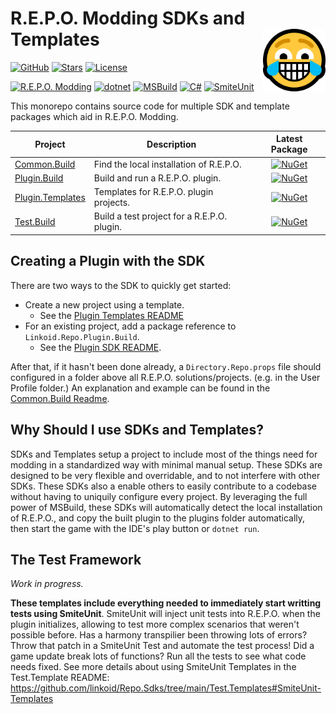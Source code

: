 ﻿# R.E.P.O. Modding SDKs and Templates <img src="icon.png" align="right" width="100">
[![GitHub](https://img.shields.io/badge/GitHub-%23121011.svg?logo=github&logoColor=white)](https://github.com/linkoid/Repo.Sdks)
[![Stars](https://img.shields.io/github/stars/linkoid/Repo.Sdks)](https://github.com/linkoid/Repo.Sdks/stargazers)
[![License](https://img.shields.io/github/license/linkoid/Repo.Sdks)](https://github.com/linkoid/Repo.Sdks/tree/main?tab=MIT-1-ov-file)

[![R.E.P.O. Modding](https://custom-icon-badges.demolab.com/badge/R.E.P.O.-Modding-FCD233.svg?labelColor=black&logo=repogame)](https://github.com/zelofi/REPOModdingGuide/wiki)
[![dotnet](https://img.shields.io/badge/dotnet-512BD4?logo=dotnet)](https://dotnet.microsoft.com/en-us/download)
[![MSBuild](https://custom-icon-badges.demolab.com/badge/MSBuild-B35601.svg?logo=msbuild)](https://learn.microsoft.com/en-us/visualstudio/msbuild/msbuild)
[![C#](https://img.shields.io/badge/C%23-239120)](https://dotnet.microsoft.com/en-us/languages/csharp)
[![SmiteUnit](https://custom-icon-badges.demolab.com/badge/SmiteUnit-1F73D5.svg?logo=smiteunit)](https://github.com/linkoid/SmiteUnit)

This monorepo contains source code for multiple SDK and template packages which aid in R.E.P.O. Modding.

| Project                                | Description                                                | Latest Package |
|----------------------------------------|------------------------------------------------------------|:--------------:|
| [Common.Build](/Common.Build)          | Find the local installation of R.E.P.O.                    | [![NuGet](https://img.shields.io/nuget/v/Linkoid.Repo.Common.Build   )](https://www.nuget.org/packages/Linkoid.Repo.Common.Build/    ) | 
| [Plugin.Build](/Plugin.Build)          | Build and run a R.E.P.O. plugin.                           | [![NuGet](https://img.shields.io/nuget/v/Linkoid.Repo.Plugin.Build   )](https://www.nuget.org/packages/Linkoid.Repo.Plugin.Build/    ) | 
| [Plugin.Templates](/Plugin.Templates)  | Templates for R.E.P.O. plugin projects.                    | [![NuGet](https://img.shields.io/nuget/v/Linkoid.Repo.Plugin.Templates)](https://www.nuget.org/packages/Linkoid.Repo.Plugin.Templates/) |
| [Test.Build  ](/Test.Build  )          | Build a test project for a R.E.P.O. plugin.                | [![NuGet](https://img.shields.io/nuget/v/Linkoid.Repo.Test.Build     )](https://www.nuget.org/packages/Linkoid.Repo.Test.Build/      ) | 

## Creating a Plugin with the SDK
There are two ways to the SDK to quickly get started:
* Create a new project using a template.
	* See the [Plugin Templates README](https://github.com/linkoid/Repo.Sdks/tree/main/Plugin.Templates#readme)
* For an existing project, add a package reference to `Linkoid.Repo.Plugin.Build`.
	* See the [Plugin SDK README](https://github.com/linkoid/Repo.Sdks/tree/main/Plugin.Build#readme).

After that, if it hasn't been done already, a `Directory.Repo.props` file should configured in a folder above all R.E.P.O. solutions/projects.
(e.g. in the User Profile folder.)
An explanation and example can be found in the [Common.Build Readme](https://github.com/linkoid/Repo.Sdks/tree/main/Common.Build#directory-repo-props--targets-files).

## Why Should I use SDKs and Templates?
SDKs and Templates setup a project to include most of the things need for modding in a standardized way with minimal manual setup.
These SDKs are designed to be very flexible and overridable, and to not interfere with other SDKs.
These SDKs also a enable others to easily contribute to a codebase without having to uniquily configure every project.
By leveraging the full power of MSBuild, these SDKs will automatically detect the local installation of R.E.P.O.,
and copy the built plugin to the plugins folder automatically, then start the game with the IDE's play button or `dotnet run`.

## The Test Framework
*Work in progress.*

**These templates include everything needed to immediately start writting tests using __SmiteUnit__**.
SmiteUnit will inject unit tests into R.E.P.O. when the plugin initializes, allowing to test more complex
scenarios that weren't possible before. Has a harmony transpilier been throwing lots of errors? Throw that patch in a 
SmiteUnit Test and automate the test process! Did a game update break lots of functions? Run all the tests to see what code needs fixed.
See more details about using SmiteUnit Templates in the Test.Template README: <https://github.com/linkoid/Repo.Sdks/tree/main/Test.Templates#SmiteUnit-Templates>
